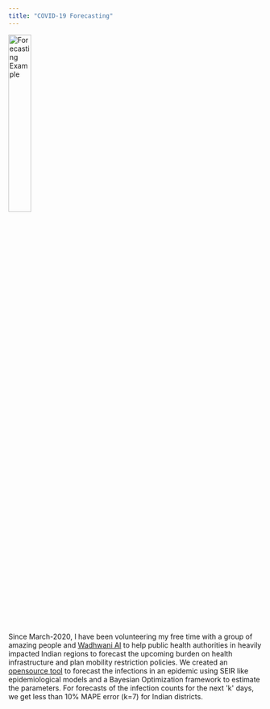 ```yaml
---
title: "COVID-19 Forecasting"
---
```

<head>
  <!-- Global site tag (gtag.js) - Google Analytics -->
<script async src="https://www.googletagmanager.com/gtag/js?id=G-2QHSF0Q5FG"></script>
<script>
  window.dataLayer = window.dataLayer || [];
  function gtag(){dataLayer.push(arguments);}
  gtag('js', new Date());

  gtag('config', 'G-2QHSF0Q5FG');
</script>
</head>

<img align="center" src="https://harshm121.github.io/Projects/covid_forecasting.png" alt="Forecasting Example" width="30%">
<br>


Since March-2020, I have been volunteering my free time with a group of amazing people and [Wadhwani AI](https://www.wadhwaniai.org/) to help public health authorities in heavily impacted 
Indian regions to forecast the upcoming burden on health infrastructure and plan mobility restriction policies. We created an [opensource tool](https://github.com/dsindiavscovid/covid19-india/tree/staging)
to forecast the infections in an epidemic using SEIR like epidemiological models and a Bayesian Optimization framework to estimate the parameters.
For forecasts of the infection counts for the next 'k' days, we get less than 10% MAPE error (k=7) for Indian districts.
